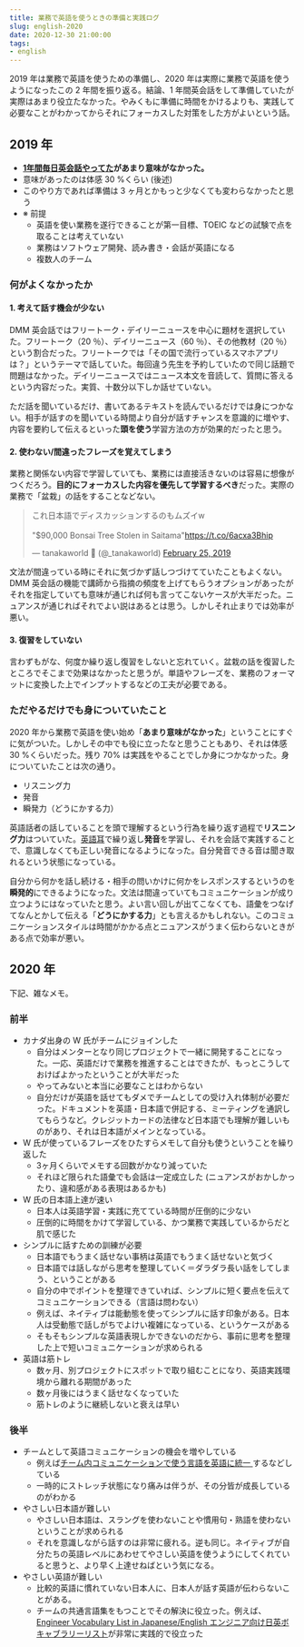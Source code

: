 ```yaml
---
title: 業務で英語を使うときの準備と実践ログ
slug: english-2020
date: 2020-12-30 21:00:00
tags:
- english
---
```


2019 年は業務で英語を使うための準備し、2020 年は実際に業務で英語を使うようになったこの 2 年間を振り返る。結論、1 年間英会話をして準備していたが実際はあまり役立たなかった。やみくもに準備に時間をかけるよりも、実践して必要なことがわかってからそれにフォーカスした対策をした方がよいという話。

## 2019 年

- **[1年間毎日英会話やってた](/english-conversation-every-day-3-month)があまり意味がなかった。**
- 意味があったのは体感 30 %くらい (後述)
- このやり方であれば準備は 3 ヶ月とかもっと少なくても変わらなかったと思う
- ※ 前提
    - 英語を使い業務を遂行できることが第一目標、TOEIC などの試験で点を取ることは考えていない
    - 業務はソフトウェア開発、読み書き・会話が英語になる
    - 複数人のチーム

### 何がよくなかったか
   
#### 1. 考えて話す機会が少ない

DMM 英会話ではフリートーク・デイリーニュースを中心に題材を選択していた。フリートーク（20 ％）、デイリーニュース（60 ％）、その他教材（20 ％）という割合だった。フリートークでは「その国で流行っているスマホアプリは？」というテーマで話していた。毎回違う先生を予約していたので同じ話題で問題はなかった。デイリーニュースではニュース本文を音読して、質問に答えるという内容だった。実質、十数分以下しか話せていない。

ただ話を聞いているだけ、書いてあるテキストを読んでいるだけでは身につかない。相手が話すのを聞いている時間より自分が話すチャンスを意識的に増やす、内容を要約して伝えるといった**頭を使う**学習方法の方が効果的だったと思う。

#### 2. 使わない/間違ったフレーズを覚えてしまう

業務と関係ない内容で学習していても、業務には直接活きないのは容易に想像がつくだろう。**目的にフォーカスした内容を優先して学習するべき**だった。実際の業務で「盆栽」の話をすることなどない。

<blockquote class="twitter-tweet"><p lang="ja" dir="ltr">これ日本語でディスカッションするのもムズイw<br><br>&quot;$90,000 Bonsai Tree Stolen in Saitama&quot;<a href="https://t.co/6acxa3Bhip">https://t.co/6acxa3Bhip</a></p>&mdash; tanakaworld 🧢 (@_tanakaworld) <a href="https://twitter.com/_tanakaworld/status/1099982275930816512?ref_src=twsrc%5Etfw">February 25, 2019</a></blockquote>

文法が間違っている時にそれに気づかず話しつづけてていたこともよくない。DMM 英会話の機能で講師から指摘の頻度を上げてもらうオプションがあったがそれを指定していても意味が通じれば何も言ってこないケースが大半だった。ニュアンスが通じればそれでよい説はあるとは思う。しかしそれ止まりでは効率が悪い。

#### 3. 復習をしていない

言わずもがな、何度か繰り返し復習をしないと忘れていく。盆栽の話を復習したところでそこまで効果はなかったと思うが。単語やフレーズを、業務のフォーマットに変換した上でインプットするなどの工夫が必要である。

### ただやるだけでも身についていたこと

2020 年から業務で英語を使い始め「**あまり意味がなかった**」ということにすぐに気がついた。しかしその中でも役に立ったなと思うこともあり、それは体感 30 %くらいだった。残り 70% は実践をやることでしか身につかなかった。身についていたことは次の通り。

- リスニング力
- 発音
- 瞬発力（どうにかする力）

英語話者の話していることを頭で理解するという行為を繰り返す過程で**リスニング力**はついていた。[英語耳](https://amzn.to/3pFcrlb)で繰り返し**発音**を学習し、それを会話で実践することで、意識しなくても正しい発音になるようになった。自分発音できる音は聞き取れるという状態になっている。

自分から何かを話し続ける・相手の問いかけに何かをレスポンスするというのを**瞬発的**にできるようになった。文法は間違っていてもコミュニケーションが成り立つようにはなっていたと思う。よい言い回しが出てこなくても、語彙をつなげてなんとかして伝える「**どうにかする力**」とも言えるかもしれない。このコミュニケーションスタイルは時間がかかる点とニュアンスがうまく伝わらないときがある点で効率が悪い。

## 2020 年

下記、雑なメモ。

### 前半

- カナダ出身の W 氏がチームにジョインした
    - 自分はメンターとなり同じプロジェクトで一緒に開発することになった。一応、英語だけで業務を推進することはできたが、もっとこうしておけばよかったということが大半だった
    - やってみないと本当に必要なことはわからない
    - 自分だけが英語を話せてもダメでチームとしての受け入れ体制が必要だった。ドキュメントを英語・日本語で併記する、ミーティングを通訳してもらうなど。クレジットカードの法律など日本語でも理解が難しいものがあり、それは日本語がメインとなっている。
- W 氏が使っているフレーズをひたすらメモして自分も使うということを繰り返した
    - 3ヶ月くらいでメモする回数がかなり減っていた
    - それほど限られた語彙でも会話は一定成立した (ニュアンスがおかしかったり、違和感がある表現はあるかも)
- W 氏の日本語上達が速い
    - 日本人は英語学習・実践に充てている時間が圧倒的に少ない
    - 圧倒的に時間をかけて学習している、かつ業務で実践しているからだと肌で感じた
- シンプルに話すための訓練が必要
    - 日本語でもうまく話せない事柄は英語でもうまく話せないと気づく
    - 日本語では話しながら思考を整理していく＝ダラダラ長い話をしてしまう、ということがある
    - 自分の中でポイントを整理できていれば、シンプルに短く要点を伝えてコミュニケーションできる（言語は問わない）
    - 例えば、ネイティブは能動態を使ってシンプルに話す印象がある。日本人は受動態で話しがちでよけい複雑になっている、というケースがある
    - そもそもシンプルな英語表現しかできないのだから、事前に思考を整理した上で短いコミュニケーションが求められる
- 英語は筋トレ
    - 数ヶ月、別プロジェクトにスポットで取り組むことになり、英語実践環境から離れる期間があった
    - 数ヶ月後にはうまく話せなくなっていた
    - 筋トレのように継続しないと衰えは早い

### 後半

- チームとして英語コミュニケーションの機会を増やしている
    - 例えば[チーム内コミュニケーションで使う言語を英語に統一
](https://engineering.mercari.com/blog/entry/20201222-merpay-frontend/)するなどしている
    - 一時的にストレッチ状態になり痛みは伴うが、その分皆が成長しているのがわかる
- やさしい日本語が難しい
    - やさしい日本語は、スラングを使わないことや慣用句・熟語を使わないということが求められる
    - それを意識しながら話すのは非常に疲れる。逆も同じ。ネイティブが自分たちの英語レベルにあわせてやさしい英語を使うようにしてくれていると思うと、より早く上達せねばという気になる。
- やさしい英語が難しい
    - 比較的英語に慣れていない日本人に、日本人が話す英語が伝わらないことがある。
    - チームの共通言語集をもつことでその解決に役立った。例えば、[Engineer Vocabulary List in Japanese/English エンジニア向け日英ボキャブラリーリスト](https://github.com/mercari/engineer-vocabulary-list)が非常に実践的で役立った

<script async src="https://platform.twitter.com/widgets.js" charset="utf-8"></script>
